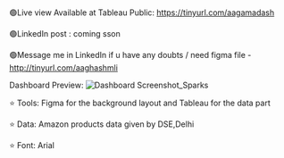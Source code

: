 🟢Live view Available at Tableau Public: https://tinyurl.com/aagamadash

🟢LinkedIn post : coming sson

🟢Message me in LinkedIn if u have any doubts / need figma file - http://tinyurl.com/aaghashmli

Dashboard Preview:
![Dashboard Screenshot_Sparks](https://github.com/aaghashm/Amazon-dashboard/assets/66006584/bea29d70-9166-448e-b267-dc40e85f90ae)



⭐ Tools: Figma for the background layout and Tableau for the data part

⭐ Data: Amazon products data given by DSE,Delhi

⭐ Font: Arial
